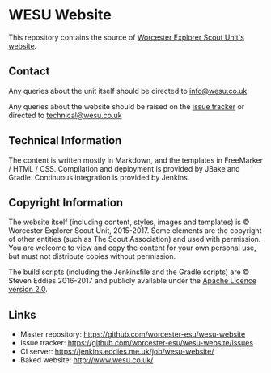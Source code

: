 # WESU Website

This repository contains the source of [Worcester Explorer Scout Unit's website](http://www.wesu.co.uk/).


## Contact

Any queries about the unit itself should be directed to info@wesu.co.uk

Any queries about the website should be raised on the [issue tracker](https://github.com/worcester-esu/wesu-website/issues) or directed to technical@wesu.co.uk


## Technical Information

The content is written mostly in Markdown, and the templates in FreeMarker / HTML / CSS. Compilation and deployment is provided by JBake and Gradle. Continuous integration is provided by Jenkins.


## Copyright Information

The website itself (including content, styles, images and templates) is &copy; Worcester Explorer Scout Unit, 2015-2017. Some elements are the copyright of other entities (such as The Scout Association) and used with permission. You are welcome to view and copy the content for your own personal use, but must not distribute copies without permission.

The build scripts (including the Jenkinsfile and the Gradle scripts) are &copy; Steven Eddies 2016-2017 and publicly available under the [Apache Licence version 2.0](http://www.apache.org/licenses/LICENSE-2.0).


## Links

 * Master repository: https://github.com/worcester-esu/wesu-website
 * Issue tracker: https://github.com/worcester-esu/wesu-website/issues
 * CI server: https://jenkins.eddies.me.uk/job/wesu-website/
 * Baked website: http://www.wesu.co.uk/

